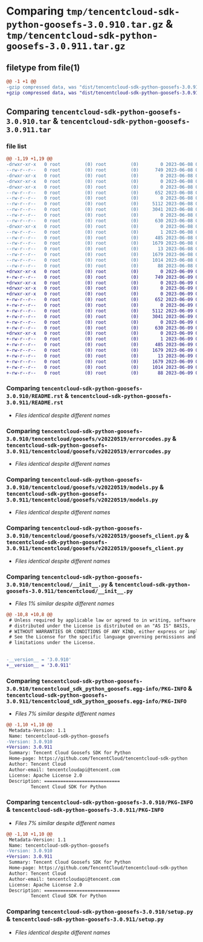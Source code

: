 # Comparing `tmp/tencentcloud-sdk-python-goosefs-3.0.910.tar.gz` & `tmp/tencentcloud-sdk-python-goosefs-3.0.911.tar.gz`

## filetype from file(1)

```diff
@@ -1 +1 @@
-gzip compressed data, was "dist/tencentcloud-sdk-python-goosefs-3.0.910.tar", last modified: Thu Jun  8 09:11:51 2023, max compression
+gzip compressed data, was "dist/tencentcloud-sdk-python-goosefs-3.0.911.tar", last modified: Fri Jun  9 02:19:55 2023, max compression
```

## Comparing `tencentcloud-sdk-python-goosefs-3.0.910.tar` & `tencentcloud-sdk-python-goosefs-3.0.911.tar`

### file list

```diff
@@ -1,19 +1,19 @@
-drwxr-xr-x   0 root         (0) root         (0)        0 2023-06-08 09:11:51.000000 tencentcloud-sdk-python-goosefs-3.0.910/
--rw-r--r--   0 root         (0) root         (0)      749 2023-06-08 09:11:51.000000 tencentcloud-sdk-python-goosefs-3.0.910/README.rst
-drwxr-xr-x   0 root         (0) root         (0)        0 2023-06-08 09:11:51.000000 tencentcloud-sdk-python-goosefs-3.0.910/tencentcloud/
-drwxr-xr-x   0 root         (0) root         (0)        0 2023-06-08 09:11:51.000000 tencentcloud-sdk-python-goosefs-3.0.910/tencentcloud/goosefs/
-drwxr-xr-x   0 root         (0) root         (0)        0 2023-06-08 09:11:51.000000 tencentcloud-sdk-python-goosefs-3.0.910/tencentcloud/goosefs/v20220519/
--rw-r--r--   0 root         (0) root         (0)      652 2023-06-08 09:11:51.000000 tencentcloud-sdk-python-goosefs-3.0.910/tencentcloud/goosefs/v20220519/errorcodes.py
--rw-r--r--   0 root         (0) root         (0)        0 2023-06-08 09:11:51.000000 tencentcloud-sdk-python-goosefs-3.0.910/tencentcloud/goosefs/v20220519/__init__.py
--rw-r--r--   0 root         (0) root         (0)     5112 2023-06-08 09:11:51.000000 tencentcloud-sdk-python-goosefs-3.0.910/tencentcloud/goosefs/v20220519/models.py
--rw-r--r--   0 root         (0) root         (0)     3041 2023-06-08 09:11:51.000000 tencentcloud-sdk-python-goosefs-3.0.910/tencentcloud/goosefs/v20220519/goosefs_client.py
--rw-r--r--   0 root         (0) root         (0)        0 2023-06-08 09:11:51.000000 tencentcloud-sdk-python-goosefs-3.0.910/tencentcloud/goosefs/__init__.py
--rw-r--r--   0 root         (0) root         (0)      630 2023-06-08 09:11:51.000000 tencentcloud-sdk-python-goosefs-3.0.910/tencentcloud/__init__.py
-drwxr-xr-x   0 root         (0) root         (0)        0 2023-06-08 09:11:51.000000 tencentcloud-sdk-python-goosefs-3.0.910/tencentcloud_sdk_python_goosefs.egg-info/
--rw-r--r--   0 root         (0) root         (0)        1 2023-06-08 09:11:51.000000 tencentcloud-sdk-python-goosefs-3.0.910/tencentcloud_sdk_python_goosefs.egg-info/dependency_links.txt
--rw-r--r--   0 root         (0) root         (0)      485 2023-06-08 09:11:51.000000 tencentcloud-sdk-python-goosefs-3.0.910/tencentcloud_sdk_python_goosefs.egg-info/SOURCES.txt
--rw-r--r--   0 root         (0) root         (0)     1679 2023-06-08 09:11:51.000000 tencentcloud-sdk-python-goosefs-3.0.910/tencentcloud_sdk_python_goosefs.egg-info/PKG-INFO
--rw-r--r--   0 root         (0) root         (0)       13 2023-06-08 09:11:51.000000 tencentcloud-sdk-python-goosefs-3.0.910/tencentcloud_sdk_python_goosefs.egg-info/top_level.txt
--rw-r--r--   0 root         (0) root         (0)     1679 2023-06-08 09:11:51.000000 tencentcloud-sdk-python-goosefs-3.0.910/PKG-INFO
--rw-r--r--   0 root         (0) root         (0)     1014 2023-06-08 09:11:51.000000 tencentcloud-sdk-python-goosefs-3.0.910/setup.py
--rw-r--r--   0 root         (0) root         (0)       88 2023-06-08 09:11:51.000000 tencentcloud-sdk-python-goosefs-3.0.910/setup.cfg
+drwxr-xr-x   0 root         (0) root         (0)        0 2023-06-09 02:19:55.000000 tencentcloud-sdk-python-goosefs-3.0.911/
+-rw-r--r--   0 root         (0) root         (0)      749 2023-06-09 02:19:55.000000 tencentcloud-sdk-python-goosefs-3.0.911/README.rst
+drwxr-xr-x   0 root         (0) root         (0)        0 2023-06-09 02:19:55.000000 tencentcloud-sdk-python-goosefs-3.0.911/tencentcloud/
+drwxr-xr-x   0 root         (0) root         (0)        0 2023-06-09 02:19:55.000000 tencentcloud-sdk-python-goosefs-3.0.911/tencentcloud/goosefs/
+drwxr-xr-x   0 root         (0) root         (0)        0 2023-06-09 02:19:55.000000 tencentcloud-sdk-python-goosefs-3.0.911/tencentcloud/goosefs/v20220519/
+-rw-r--r--   0 root         (0) root         (0)      652 2023-06-09 02:19:55.000000 tencentcloud-sdk-python-goosefs-3.0.911/tencentcloud/goosefs/v20220519/errorcodes.py
+-rw-r--r--   0 root         (0) root         (0)        0 2023-06-09 02:19:55.000000 tencentcloud-sdk-python-goosefs-3.0.911/tencentcloud/goosefs/v20220519/__init__.py
+-rw-r--r--   0 root         (0) root         (0)     5112 2023-06-09 02:19:55.000000 tencentcloud-sdk-python-goosefs-3.0.911/tencentcloud/goosefs/v20220519/models.py
+-rw-r--r--   0 root         (0) root         (0)     3041 2023-06-09 02:19:55.000000 tencentcloud-sdk-python-goosefs-3.0.911/tencentcloud/goosefs/v20220519/goosefs_client.py
+-rw-r--r--   0 root         (0) root         (0)        0 2023-06-09 02:19:55.000000 tencentcloud-sdk-python-goosefs-3.0.911/tencentcloud/goosefs/__init__.py
+-rw-r--r--   0 root         (0) root         (0)      630 2023-06-09 02:19:55.000000 tencentcloud-sdk-python-goosefs-3.0.911/tencentcloud/__init__.py
+drwxr-xr-x   0 root         (0) root         (0)        0 2023-06-09 02:19:55.000000 tencentcloud-sdk-python-goosefs-3.0.911/tencentcloud_sdk_python_goosefs.egg-info/
+-rw-r--r--   0 root         (0) root         (0)        1 2023-06-09 02:19:55.000000 tencentcloud-sdk-python-goosefs-3.0.911/tencentcloud_sdk_python_goosefs.egg-info/dependency_links.txt
+-rw-r--r--   0 root         (0) root         (0)      485 2023-06-09 02:19:55.000000 tencentcloud-sdk-python-goosefs-3.0.911/tencentcloud_sdk_python_goosefs.egg-info/SOURCES.txt
+-rw-r--r--   0 root         (0) root         (0)     1679 2023-06-09 02:19:55.000000 tencentcloud-sdk-python-goosefs-3.0.911/tencentcloud_sdk_python_goosefs.egg-info/PKG-INFO
+-rw-r--r--   0 root         (0) root         (0)       13 2023-06-09 02:19:55.000000 tencentcloud-sdk-python-goosefs-3.0.911/tencentcloud_sdk_python_goosefs.egg-info/top_level.txt
+-rw-r--r--   0 root         (0) root         (0)     1679 2023-06-09 02:19:55.000000 tencentcloud-sdk-python-goosefs-3.0.911/PKG-INFO
+-rw-r--r--   0 root         (0) root         (0)     1014 2023-06-09 02:19:55.000000 tencentcloud-sdk-python-goosefs-3.0.911/setup.py
+-rw-r--r--   0 root         (0) root         (0)       88 2023-06-09 02:19:55.000000 tencentcloud-sdk-python-goosefs-3.0.911/setup.cfg
```

### Comparing `tencentcloud-sdk-python-goosefs-3.0.910/README.rst` & `tencentcloud-sdk-python-goosefs-3.0.911/README.rst`

 * *Files identical despite different names*

### Comparing `tencentcloud-sdk-python-goosefs-3.0.910/tencentcloud/goosefs/v20220519/errorcodes.py` & `tencentcloud-sdk-python-goosefs-3.0.911/tencentcloud/goosefs/v20220519/errorcodes.py`

 * *Files identical despite different names*

### Comparing `tencentcloud-sdk-python-goosefs-3.0.910/tencentcloud/goosefs/v20220519/models.py` & `tencentcloud-sdk-python-goosefs-3.0.911/tencentcloud/goosefs/v20220519/models.py`

 * *Files identical despite different names*

### Comparing `tencentcloud-sdk-python-goosefs-3.0.910/tencentcloud/goosefs/v20220519/goosefs_client.py` & `tencentcloud-sdk-python-goosefs-3.0.911/tencentcloud/goosefs/v20220519/goosefs_client.py`

 * *Files identical despite different names*

### Comparing `tencentcloud-sdk-python-goosefs-3.0.910/tencentcloud/__init__.py` & `tencentcloud-sdk-python-goosefs-3.0.911/tencentcloud/__init__.py`

 * *Files 1% similar despite different names*

```diff
@@ -10,8 +10,8 @@
 # Unless required by applicable law or agreed to in writing, software
 # distributed under the License is distributed on an "AS IS" BASIS,
 # WITHOUT WARRANTIES OR CONDITIONS OF ANY KIND, either express or implied.
 # See the License for the specific language governing permissions and
 # limitations under the License.
 
 
-__version__ = '3.0.910'
+__version__ = '3.0.911'
```

### Comparing `tencentcloud-sdk-python-goosefs-3.0.910/tencentcloud_sdk_python_goosefs.egg-info/PKG-INFO` & `tencentcloud-sdk-python-goosefs-3.0.911/tencentcloud_sdk_python_goosefs.egg-info/PKG-INFO`

 * *Files 7% similar despite different names*

```diff
@@ -1,10 +1,10 @@
 Metadata-Version: 1.1
 Name: tencentcloud-sdk-python-goosefs
-Version: 3.0.910
+Version: 3.0.911
 Summary: Tencent Cloud Goosefs SDK for Python
 Home-page: https://github.com/TencentCloud/tencentcloud-sdk-python
 Author: Tencent Cloud
 Author-email: tencentcloudapi@tencent.com
 License: Apache License 2.0
 Description: ============================
         Tencent Cloud SDK for Python
```

### Comparing `tencentcloud-sdk-python-goosefs-3.0.910/PKG-INFO` & `tencentcloud-sdk-python-goosefs-3.0.911/PKG-INFO`

 * *Files 7% similar despite different names*

```diff
@@ -1,10 +1,10 @@
 Metadata-Version: 1.1
 Name: tencentcloud-sdk-python-goosefs
-Version: 3.0.910
+Version: 3.0.911
 Summary: Tencent Cloud Goosefs SDK for Python
 Home-page: https://github.com/TencentCloud/tencentcloud-sdk-python
 Author: Tencent Cloud
 Author-email: tencentcloudapi@tencent.com
 License: Apache License 2.0
 Description: ============================
         Tencent Cloud SDK for Python
```

### Comparing `tencentcloud-sdk-python-goosefs-3.0.910/setup.py` & `tencentcloud-sdk-python-goosefs-3.0.911/setup.py`

 * *Files identical despite different names*

